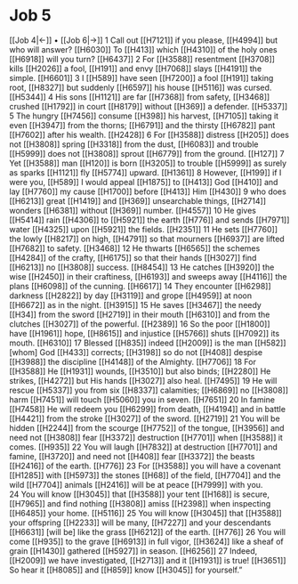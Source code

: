 # Job 5
[[Job 4|←]] • [[Job 6|→]]
1 Call out [[H7121]] if you please, [[H4994]] but who will answer? [[H6030]] To [[H413]] which [[H4310]] of the holy ones [[H6918]] will you turn? [[H6437]] 
2 For [[H3588]] resentment [[H3708]] kills [[H2026]] a fool, [[H191]] and envy [[H7068]] slays [[H4191]] the simple. [[H6601]] 
3 I [[H589]] have seen [[H7200]] a fool [[H191]] taking root, [[H8327]] but suddenly [[H6597]] his house [[H5116]] was cursed. [[H5344]] 
4 His sons [[H1121]] are far [[H7368]] from safety, [[H3468]] crushed [[H1792]] in court [[H8179]] without [[H369]] a defender. [[H5337]] 
5 The hungry [[H7456]] consume [[H398]] his harvest, [[H7105]] taking it even [[H3947]] from the thorns; [[H6791]] and the thirsty [[H6782]] pant [[H7602]] after his wealth. [[H2428]] 
6 For [[H3588]] distress [[H205]] does not [[H3808]] spring [[H3318]] from the dust, [[H6083]] and trouble [[H5999]] does not [[H3808]] sprout [[H6779]] from the ground. [[H127]] 
7 Yet [[H3588]] man [[H120]] is born [[H3205]] to trouble [[H5999]] as surely as sparks [[H1121]] fly [[H5774]] upward. [[H1361]] 
8 However, [[H199]] if I were you, [[H589]] I would appeal [[H1875]] to [[H413]] God [[H410]] and lay [[H7760]] my cause [[H1700]] before [[H413]] Him [[H430]] 
9 who does [[H6213]] great [[H1419]] and [[H369]] unsearchable things, [[H2714]] wonders [[H6381]] without [[H369]] number. [[H4557]] 
10 He gives [[H5414]] rain [[H4306]] to [[H5921]] the earth [[H776]] and sends [[H7971]] water [[H4325]] upon [[H5921]] the fields. [[H2351]] 
11 He sets [[H7760]] the lowly [[H8217]] on high, [[H4791]] so that mourners [[H6937]] are lifted [[H7682]] to safety. [[H3468]] 
12 He thwarts [[H6565]] the schemes [[H4284]] of the crafty, [[H6175]] so that their hands [[H3027]] find [[H6213]] no [[H3808]] success. [[H8454]] 
13 He catches [[H3920]] the wise [[H2450]] in their craftiness, [[H6193]] and sweeps away [[H4116]] the plans [[H6098]] of the cunning. [[H6617]] 
14 They encounter [[H6298]] darkness [[H2822]] by day [[H3119]] and grope [[H4959]] at noon [[H6672]] as in the night. [[H3915]] 
15 He saves [[H3467]] the needy [[H34]] from the sword [[H2719]] in their mouth [[H6310]] and from the clutches [[H3027]] of the powerful. [[H2389]] 
16 So the poor [[H1800]] have [[H1961]] hope, [[H8615]] and injustice [[H5766]] shuts [[H7092]] its mouth. [[H6310]] 
17 Blessed [[H835]] indeed [[H2009]] is the man [[H582]] [whom] God [[H433]] corrects; [[H3198]] so do not [[H408]] despise [[H3988]] the discipline [[H4148]] of the Almighty. [[H7706]] 
18 For [[H3588]] He [[H1931]] wounds, [[H3510]] but also binds; [[H2280]] He strikes, [[H4272]] but His hands [[H3027]] also heal. [[H7495]] 
19 He will rescue [[H5337]] you from six [[H8337]] calamities; [[H6869]] no [[H3808]] harm [[H7451]] will touch [[H5060]] you  in seven. [[H7651]] 
20 In famine [[H7458]] He will redeem you [[H6299]] from death, [[H4194]] and in battle [[H4421]] from the stroke [[H3027]] of the sword. [[H2719]] 
21 You will be hidden [[H2244]] from the scourge [[H7752]] of the tongue, [[H3956]] and need not [[H3808]] fear [[H3372]] destruction [[H7701]] when [[H3588]] it comes. [[H935]] 
22 You will laugh [[H7832]] at destruction [[H7701]] and famine, [[H3720]] and need not [[H408]] fear [[H3372]] the beasts [[H2416]] of the earth. [[H776]] 
23 For [[H3588]] you will have a covenant [[H1285]] with [[H5973]] the stones [[H68]] of the field, [[H7704]] and the wild [[H7704]] animals [[H2416]] will be at peace [[H7999]] with you.  
24 You will know [[H3045]] that [[H3588]] your tent [[H168]] is secure, [[H7965]] and find nothing [[H3808]] amiss [[H2398]] when inspecting [[H6485]] your home. [[H5116]] 
25 You will know [[H3045]] that [[H3588]] your offspring [[H2233]] will be many, [[H7227]] and your descendants [[H6631]] [will be] like the grass [[H6212]] of the earth. [[H776]] 
26 You will come [[H935]] to the grave [[H6913]] in full vigor, [[H3624]] like a sheaf of grain [[H1430]] gathered [[H5927]] in season. [[H6256]] 
27 Indeed, [[H2009]] we have investigated, [[H2713]] and it [[H1931]] is true! [[H3651]] So hear it [[H8085]] and [[H859]] know [[H3045]] for yourself.”  
